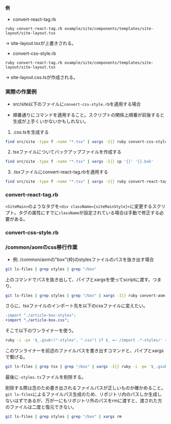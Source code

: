 #### 例
- convert-react-tag.rb
```
ruby convert-react-tag.rb example/site/components/templates/site-layout/site-layout.tsx
```
-> site-layout.tsxが上書きされる。

- convert-css-style.rb
```
ruby convert-react-tag.rb example/site/components/templates/site-layout/site-layout.tsx
```
-> site-layout.css.tsが作成される。

### 実際の作業例
- src/site以下のファイルに`convert-css-style.rb`を適用する場合
* 順番通りにコマンドを適用すること。スクリプトの関係上順番が前後すると生成が上手くいかないかもしれない。
1. <filename>.css.tsを生成する
```sh
find src/site -type f -name "*.tsx" | xargs -I{} ruby convert-css-style.rb '{}'
```
2. tsxファイルについてバックアップファイルを作成する
```sh
find src/site -type f -name "*.tsx" | xargs -I{} cp '{}' '{}.bak'
```
3. <filename>.tsxファイルにconvert-react-tag.rbを適用する
```sh
find src/site -type f -name "*.tsx" | xargs -I{} ruby convert-react-tag.rb '{}'
```

### convert-react-tag.rb
`<SiteMain>`のようなタグを`<div className={siteMainStyle}>`に変更するスクリプト。タグの属性にすでに`className`が設定されている場合は手動で修正する必要がある。

### convert-css-style.rb

### /common/aomのcss移行作業
- 例: /common/aomの"box"(枠)のstylesファイルのパスを抜き出す場合
```sh
git ls-files | grep styles | grep "/box" 
```
上のコマンドでパスを抜き出して、パイプとxargsを使ってscriptに渡す。つまり、
```sh
git ls-files | grep styles | grep "/box" | xargs -I{} ruby convert-aom-style.rb {}
```

さらに、tsxファイルのインポート先を以下のcssファイルに変えたい。
```diff
-import "./article-box-styles";
+import "./article-box.css";
```
そこで以下のワンライナーを使う。

```sh
ruby -i -pe '$_.gsub!("-styles", ".css") if $_ =~ /import .*-styles/' <filepath>
```

このワンライナーを前述のファイルパスを書き出すコマンドと、パイプとxargsで繋げる。

```sh
git ls-files | grep tsx | grep "/box" | xargs -I{} ruby -i -pe '$_.gsub!("-styles", ".css") if $_ =~ /import .*-styles/' {}
```

最後に`-styles.ts`ファイルを削除する。

削除する際は念のため書き出されるファイルパスが正しいものか確かめること。`git ls-files`によるファイルパス生成のため、リポジトリ内のパスしか生成しないはずであるが、万が一にもリポジトリ外のパスをrmに渡すと、渡された方のファイルは二度と復元できない。
```sh
git ls-files | grep styles | grep "/box" | xargs rm
```
